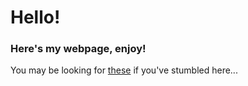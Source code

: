 # Hello!
### Here's my webpage, enjoy!

You may be looking for [these](https://github.com/Bogg-cpu/home/blob/main/VMs.md) if you've stumbled here...

